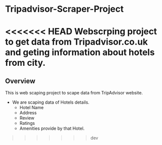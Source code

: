 # Tripadvisor-Scraper-Project
<<<<<<< HEAD
  Webscrping project to get data from Tripadvisor.co.uk and geting information about hotels from city.
=======

## Overview
This is web scaping project to scape data from TripAdvisor website.
- We are scaping data of Hotels details.
    - Hotel Name 
    - Address 
    - Review 
    - Ratings
    - Amenities provide by that Hotel.

>>>>>>> dev
